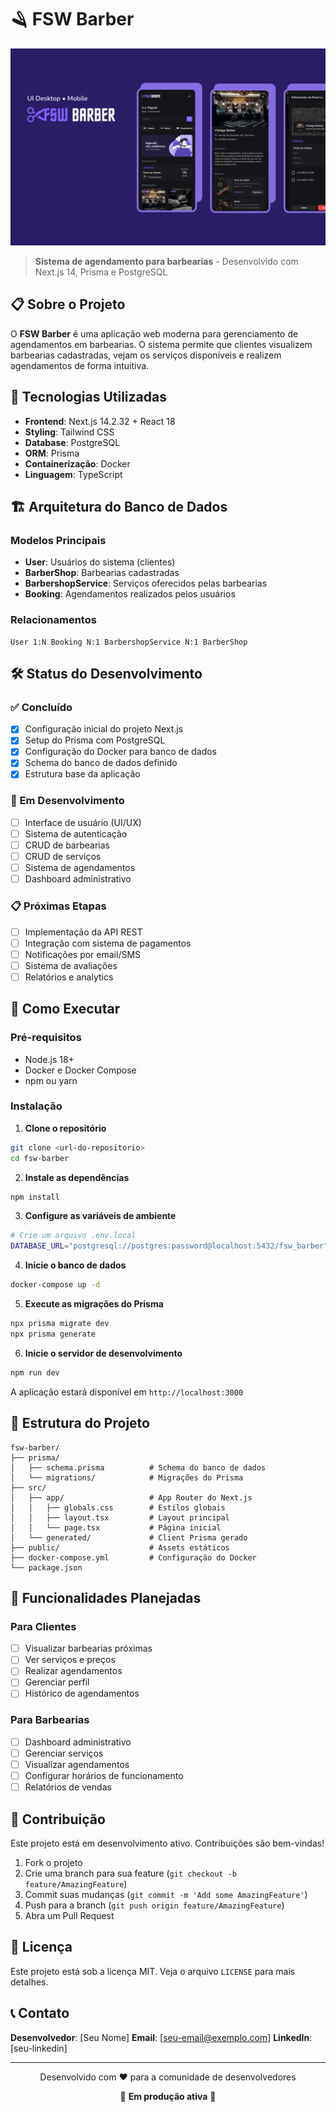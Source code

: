 # 🪒 FSW Barber

![Capa do Projeto](./public/Capa.png)

> **Sistema de agendamento para barbearias** - Desenvolvido com Next.js 14, Prisma e PostgreSQL

## 📋 Sobre o Projeto

O **FSW Barber** é uma aplicação web moderna para gerenciamento de agendamentos em barbearias. O sistema permite que clientes visualizem barbearias cadastradas, vejam os serviços disponíveis e realizem agendamentos de forma intuitiva.

## 🚀 Tecnologias Utilizadas

- **Frontend**: Next.js 14.2.32 + React 18
- **Styling**: Tailwind CSS
- **Database**: PostgreSQL
- **ORM**: Prisma
- **Containerização**: Docker
- **Linguagem**: TypeScript

## 🏗️ Arquitetura do Banco de Dados

### Modelos Principais

- **User**: Usuários do sistema (clientes)
- **BarberShop**: Barbearias cadastradas
- **BarbershopService**: Serviços oferecidos pelas barbearias
- **Booking**: Agendamentos realizados pelos usuários

### Relacionamentos

```
User 1:N Booking N:1 BarbershopService N:1 BarberShop
```

## 🛠️ Status do Desenvolvimento

### ✅ Concluído

- [x] Configuração inicial do projeto Next.js
- [x] Setup do Prisma com PostgreSQL
- [x] Configuração do Docker para banco de dados
- [x] Schema do banco de dados definido
- [x] Estrutura base da aplicação

### 🔄 Em Desenvolvimento

- [ ] Interface de usuário (UI/UX)
- [ ] Sistema de autenticação
- [ ] CRUD de barbearias
- [ ] CRUD de serviços
- [ ] Sistema de agendamentos
- [ ] Dashboard administrativo

### 📋 Próximas Etapas

- [ ] Implementação da API REST
- [ ] Integração com sistema de pagamentos
- [ ] Notificações por email/SMS
- [ ] Sistema de avaliações
- [ ] Relatórios e analytics

## 🚀 Como Executar

### Pré-requisitos

- Node.js 18+
- Docker e Docker Compose
- npm ou yarn

### Instalação

1. **Clone o repositório**

```bash
git clone <url-do-repositorio>
cd fsw-barber
```

2. **Instale as dependências**

```bash
npm install
```

3. **Configure as variáveis de ambiente**

```bash
# Crie um arquivo .env.local
DATABASE_URL="postgresql://postgres:password@localhost:5432/fsw_barber"
```

4. **Inicie o banco de dados**

```bash
docker-compose up -d
```

5. **Execute as migrações do Prisma**

```bash
npx prisma migrate dev
npx prisma generate
```

6. **Inicie o servidor de desenvolvimento**

```bash
npm run dev
```

A aplicação estará disponível em `http://localhost:3000`

## 📁 Estrutura do Projeto

```
fsw-barber/
├── prisma/
│   ├── schema.prisma          # Schema do banco de dados
│   └── migrations/            # Migrações do Prisma
├── src/
│   ├── app/                   # App Router do Next.js
│   │   ├── globals.css        # Estilos globais
│   │   ├── layout.tsx         # Layout principal
│   │   └── page.tsx           # Página inicial
│   └── generated/             # Client Prisma gerado
├── public/                    # Assets estáticos
├── docker-compose.yml         # Configuração do Docker
└── package.json
```

## 🎯 Funcionalidades Planejadas

### Para Clientes

- [ ] Visualizar barbearias próximas
- [ ] Ver serviços e preços
- [ ] Realizar agendamentos
- [ ] Gerenciar perfil
- [ ] Histórico de agendamentos

### Para Barbearias

- [ ] Dashboard administrativo
- [ ] Gerenciar serviços
- [ ] Visualizar agendamentos
- [ ] Configurar horários de funcionamento
- [ ] Relatórios de vendas

## 🤝 Contribuição

Este projeto está em desenvolvimento ativo. Contribuições são bem-vindas!

1. Fork o projeto
2. Crie uma branch para sua feature (`git checkout -b feature/AmazingFeature`)
3. Commit suas mudanças (`git commit -m 'Add some AmazingFeature'`)
4. Push para a branch (`git push origin feature/AmazingFeature`)
5. Abra um Pull Request

## 📄 Licença

Este projeto está sob a licença MIT. Veja o arquivo `LICENSE` para mais detalhes.

## 📞 Contato

**Desenvolvedor**: [Seu Nome]
**Email**: [seu-email@exemplo.com]
**LinkedIn**: [seu-linkedin]

---

<div align="center">
  <p>Desenvolvido com ❤️ para a comunidade de desenvolvedores</p>
  <p>🚀 <strong>Em produção ativa</strong> 🚀</p>
</div>
